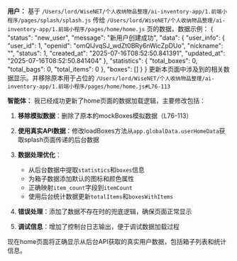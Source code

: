 **用户：** 
基于 `/Users/lord/WiseNET/个人收纳物品整理/ai-inventory-app/1.前端小程序/pages/splash/splash.js` 传给 `/Users/lord/WiseNET/个人收纳物品整理/ai-inventory-app/1.前端小程序/pages/home/home.js` 页的数据，数据示例： 
 { 
   "status": "new_user", 
   "message": "新用户创建成功", 
   "data": { 
     "user_info": { 
       "user_id": 1, 
       "openid": "omQlJvqSJ_wdZt0BRy6nWicZpDUo", 
       "nickname": "", 
       "status": 1, 
       "created_at": "2025-07-16T08:52:50.841391", 
       "updated_at": "2025-07-16T08:52:50.841404" 
     }, 
     "statistics": { 
       "total_boxes": 0, 
       "total_bags": 0, 
       "total_items": 0 
     }, 
     "boxes": [] 
   } 
 } 
 更新本页面中涉及到的相关数据显示。并移除原本用于占位的 `/Users/lord/WiseNET/个人收纳物品整理/ai-inventory-app/1.前端小程序/pages/home/home.js#L76-113`

**智能体：** 
我已经成功更新了home页面的数据加载逻辑，主要修改包括：

1. **移除模拟数据**：删除了原本的mockBoxes模拟数据（L76-113）

2. **使用真实API数据**：修改loadBoxes方法从`app.globalData.userHomeData`获取splash页面传递的后台数据

3. **数据处理优化**：
   - 从后台数据中提取`statistics`和`boxes`信息
   - 为箱子数据添加默认的图标和颜色属性
   - 正确映射`item_count`字段到`itemCount`
   - 使用后台统计数据更新`totalItems`和`boxesWithItems`

4. **错误处理**：添加了数据不存在时的兜底逻辑，确保页面正常显示

5. **调试信息**：增加了控制台日志输出，便于调试数据加载过程

现在home页面将正确显示从后台API获取的真实用户数据，包括箱子列表和统计信息。